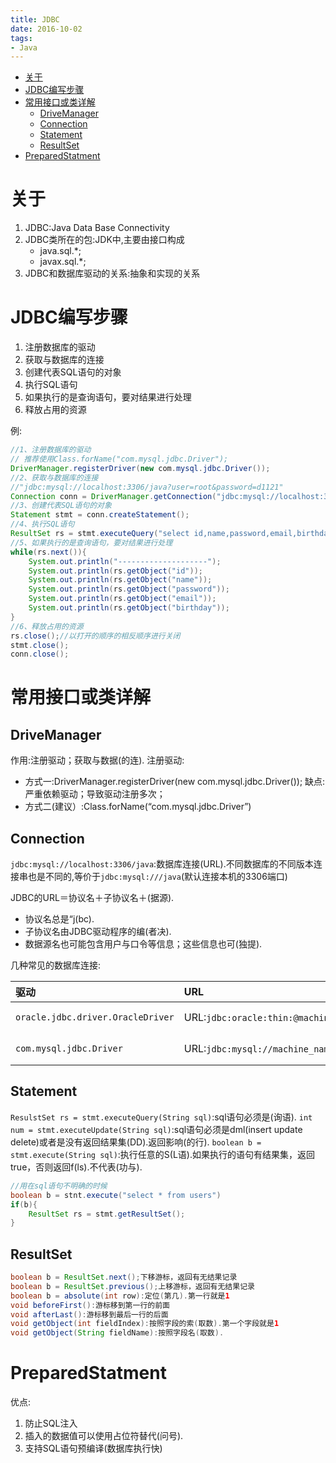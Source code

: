 ```yaml
---
title: JDBC
date: 2016-10-02
tags:
- Java
---
```


<!-- TOC -->

- [关于](#关于)
- [JDBC编写步骤](#jdbc编写步骤)
- [常用接口或类详解](#常用接口或类详解)
    - [DriveManager](#drivemanager)
    - [Connection](#connection)
    - [Statement](#statement)
    - [ResultSet](#resultset)
- [PreparedStatment](#preparedstatment)

<!-- /TOC -->

# 关于

1. JDBC:Java Data Base Connectivity
2. JDBC类所在的包:JDK中,主要由接口构成
	* java.sql.*;
	* javax.sql.*;
3. JDBC和数据库驱动的关系:抽象和实现的关系

# JDBC编写步骤

1. 注册数据库的驱动
2. 获取与数据库的连接
3. 创建代表SQL语句的对象
4. 执行SQL语句
5. 如果执行的是查询语句，要对结果进行处理
6. 释放占用的资源

例:

```java
//1、注册数据库的驱动
// 推荐使用Class.forName("com.mysql.jdbc.Driver");
DriverManager.registerDriver(new com.mysql.jdbc.Driver());
//2、获取与数据库的连接
//"jdbc:mysql://localhost:3306/java?user=root&password=d1121"
Connection conn = DriverManager.getConnection("jdbc:mysql://localhost:3306/java", "root", "d1121");
//3、创建代表SQL语句的对象
Statement stmt = conn.createStatement();
//4、执行SQL语句
ResultSet rs = stmt.executeQuery("select id,name,password,email,birthday from users");
//5、如果执行的是查询语句，要对结果进行处理
while(rs.next()){
	System.out.println("--------------------");
	System.out.println(rs.getObject("id"));
	System.out.println(rs.getObject("name"));
	System.out.println(rs.getObject("password"));
	System.out.println(rs.getObject("email"));
	System.out.println(rs.getObject("birthday"));
}
//6、释放占用的资源
rs.close();//以打开的顺序的相反顺序进行关闭
stmt.close();
conn.close();
```

# 常用接口或类详解

## DriveManager

作用:注册驱动；获取与数据(的连).
注册驱动:
* 方式一:DriverManager.registerDriver(new com.mysql.jdbc.Driver());
缺点:严重依赖驱动；导致驱动注册多次；
* 方式二(建议）:Class.forName(“com.mysql.jdbc.Driver”)

## Connection

`jdbc:mysql://localhost:3306/java`:数据库连接(URL).不同数据库的不同版本连接串也是不同的,等价于`jdbc:mysql:///java`(默认连接本机的3306端口)

JDBC的URL＝协议名＋子协议名＋(据源).
* 协议名总是“j(bc).
* 子协议名由JDBC驱动程序的编(者决).
* 数据源名也可能包含用户与口令等信息；这些信息也可(独提).

几种常见的数据库连接:

|驱动|URL|端口|
|:---|:---|:---|
|`oracle.jdbc.driver.OracleDriver`|URL:`jdbc:oracle:thin:@machine_name:port:dbname`|默认1521|
|`com.mysql.jdbc.Driver`|URL:`jdbc:mysql://machine_name:port/dbname`|默认3306|

## Statement

`ResulstSet rs = stmt.executeQuery(String sql)`:sql语句必须是(询语).
`int num = stmt.executeUpdate(String sql)`:sql语句必须是dml(insert update delete)或者是没有返回结果集(DD).返回影响(的行).
`boolean b = stmt.execute(String sql)`:执行任意的S(L语).如果执行的语句有结果集，返回true，否则返回f(ls).不代表(功与).

```Java
//用在sql语句不明确的时候
boolean b = stnt.execute("select * from users")
if(b){
	ResultSet rs = stmt.getResultSet();
}
```

## ResultSet

```Java
boolean b = ResultSet.next();下移游标，返回有无结果记录
boolean b = ResultSet.previous();上移游标，返回有无结果记录
boolean b = absolute(int row):定位(第几).第一行就是1
void beforeFirst():游标移到第一行的前面
void afterLast():游标移到最后一行的后面
void getObject(int fieldIndex):按照字段的索(取数).第一个字段就是1
void getObject(String fieldName):按照字段名(取数).
```

# PreparedStatment

优点:
1. 防止SQL注入
2. 插入的数据值可以使用占位符替代(问号).
3. 支持SQL语句预编译(数据库执行快)
